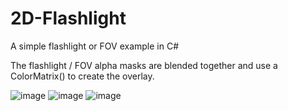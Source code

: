 # 2D-Flashlight
A simple flashlight or FOV example in C#

The flashlight / FOV alpha masks are blended together and use a ColorMatrix() to create the overlay.

![image](https://user-images.githubusercontent.com/61665584/140405339-bb45d8aa-5ce6-4565-9132-3aa69fd45e06.png)
![image](https://user-images.githubusercontent.com/61665584/140405409-55650cf5-e498-45ad-bd0a-1b17eab4e0dd.png)
![image](https://user-images.githubusercontent.com/61665584/140405461-2c06a989-c386-414a-abb7-122597d316cd.png)
